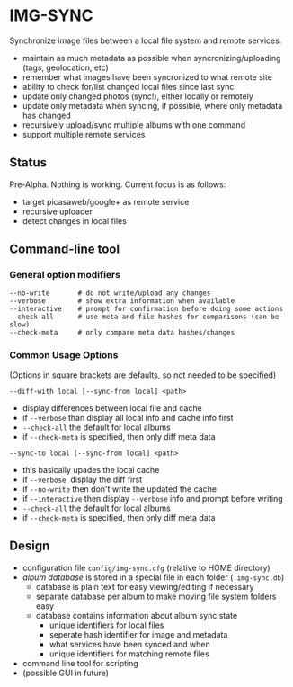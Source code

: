 IMG-SYNC
========

Synchronize image files between a local file system and remote services.

- maintain as much metadata as possible when syncronizing/uploading (tags, geolocation, etc)
- remember what images have been syncronized to what remote site
- ability to check for/list changed local files since last sync
- update only changed photos (sync!), either locally or remotely
- update only metadata when syncing, if possible, where only metadata has changed
- recursively upload/sync multiple albums with one command
- support multiple remote services

Status
------
Pre-Alpha. Nothing is working. Current focus is as follows:

- target picasaweb/google+ as remote service
- recursive uploader
- detect changes in local files


Command-line tool
-----------------

### General option modifiers ###

    --no-write       # do not write/upload any changes
    --verbose        # show extra information when available
    --interactive    # prompt for confirmation before doing some actions
    --check-all      # use meta and file hashes for comparisons (can be slow)
    --check-meta     # only compare meta data hashes/changes


### Common Usage Options ###

(Options in square brackets are defaults, so not needed to be specified)


`--diff-with local [--sync-from local] <path>`

+ display differences between local file and cache
+ if `--verbose` than display all local info and cache info first
+ `--check-all` the default for local albums
+ if `--check-meta` is specified, then only diff meta data


`--sync-to local [--sync-from local] <path>`

+ this basically upades the local cache
+ if `--verbose`, display the diff first
+ if `--no-write` then don't write the updated the cache
+ if `--interactive` then display `--verbose` info and prompt before writing
+ `--check-all` the default for local albums
+ if `--check-meta` is specified, then only diff meta data


Design
------

- configuration file `config/img-sync.cfg` (relative to HOME directory)
- *album database* is stored in a special file in each folder (`.img-sync.db`)
    - database is plain text for easy viewing/editing if necessary
    - separate database per album to make moving file system folders easy
    - database contains information about album sync state
        - unique identifiers for local files
        - seperate hash identifier for image and metadata
        - what services have been synced and when
        - unique identifiers for matching remote files
- command line tool for scripting
- (possible GUI in future)



